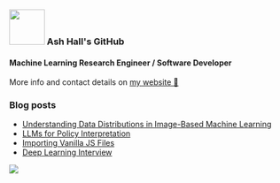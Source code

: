 ### <img src="https://i.giphy.com/media/du3J3cXyzhj75IOgvA/giphy.webp" height="64px" /> Ash Hall's GitHub

#### Machine Learning Research Engineer / Software Developer

More info and contact details on [my website 🔗](https://ashwhall.github.io/)

### Blog posts
<!-- BLOG-POST-LIST:START -->
- [Understanding Data Distributions in Image-Based Machine Learning](http://ashwhall.github.io//2025-02-25-image-distributions/)
- [LLMs for Policy Interpretation](http://ashwhall.github.io//2023-02-03-llms-policy-interpretation/)
- [Importing Vanilla JS Files](http://ashwhall.github.io//2022-11-24-import-vanilla-js/)
- [Deep Learning Interview](http://ashwhall.github.io//2022-11-17-deep-learning-interview/)
<!-- BLOG-POST-LIST:END -->

![](https://spotify-recently-played-readme.vercel.app/api?user=1280496103&count=1&width=300)
